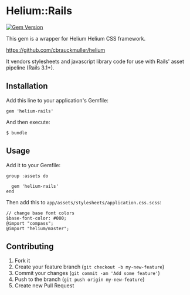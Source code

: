 # Helium::Rails
[![Gem Version](https://badge.fury.io/rb/helium-rails.png)](https://rubygems.org/gems/helium-rails)

This gem is a wrapper for Helium Helium CSS framework.

https://github.com/cbrauckmuller/helium

It vendors stylesheets and javascript library code for use with Rails' asset pipeline (Rails 3.1+).

## Installation

Add this line to your application's Gemfile:

    gem 'helium-rails'

And then execute:

    $ bundle


## Usage

Add it to your Gemfile:

    group :assets do

      gem 'helium-rails'
    end

Then add this to `app/assets/stylesheets/application.css.scss`:

    // change base font colors
    $base-font-color: #000;
    @import "compass";
    @import "helium/master";


## Contributing

1. Fork it
2. Create your feature branch (`git checkout -b my-new-feature`)
3. Commit your changes (`git commit -am 'Add some feature'`)
4. Push to the branch (`git push origin my-new-feature`)
5. Create new Pull Request
